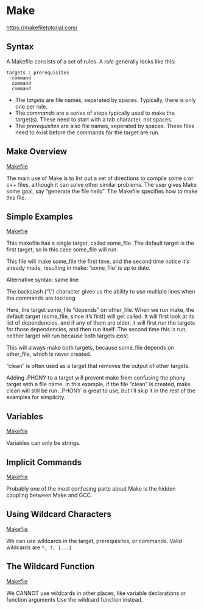 # Make

https://makefiletutorial.com/

## Syntax

A Makefile consists of a set of rules. A _rule_ generally looks like this:

```make
targets : prerequisites
  command
  command
  command
```

- The _targets_ are file names, seperated by spaces. Typically, there is only one per rule.
- The _commands_ are a series of steps typically used to make the target(s). These need to start with a tab character, not spaces.
- The _prerequisites_ are also file names, seperated by spaces. These files need to exist before the commands for the target are run.

## Make Overview

[Makefile](./01_overview/Makefile)

The main use of Make is to list out a set of directions to compile some c or c++ files, although it can solve other similar problems. The user gives Make some goal, say “generate the file hello”. The Makefile specifies how to make this file.

## Simple Examples

[Makefile](./02/simple_examples/iteration_1/Makefile)

This makefile has a single target, called some_file. The default target is the first target, so in this case some_file will run.

This file will make some_file the first time, and the second time notice it’s already made, resulting in make: 'some_file' is up to date.

Alternative syntax: same line

The backslash (“\”) character gives us the ability to use multiple lines when the commands are too long

Here, the target some_file “depends” on other_file. When we run make, the default target (some_file, since it’s first) will get called. It will first look at its list of dependencies, and if any of them are older, it will first run the targets for those dependencies, and then run itself. The second time this is run, neither target will run because both targets exist.

This will always make both targets, because some_file depends on other_file, which is never created.

“clean” is often used as a target that removes the output of other targets.

Adding .PHONY to a target will prevent make from confusing the phony target with a file name. In this example, if the file “clean” is created, make clean will still be run. .PHONY is great to use, but I’ll skip it in the rest of the examples for simplicity.

## Variables

[Makefile](./03_variables/Makefile)

Variables can only be strings.

## Implicit Commands

[Makefile](./04_implicit_commands/Makefile)

Probably one of the most confusing parts about Make is the hidden coupling between Make and GCC.

## Using Wildcard Characters

[Makefile](./05_wildcard_chars/Makefile)

We can use wildcards in the target, prerequisites, or commands.
Valid wildcards are `*, ?, [...]`

## The Wildcard Function

[Makefile](./06_wildcard_function/Makefile)

We CANNOT use wildcards in other places, like variable declarations or function arguments
Use the wildcard function instead.
